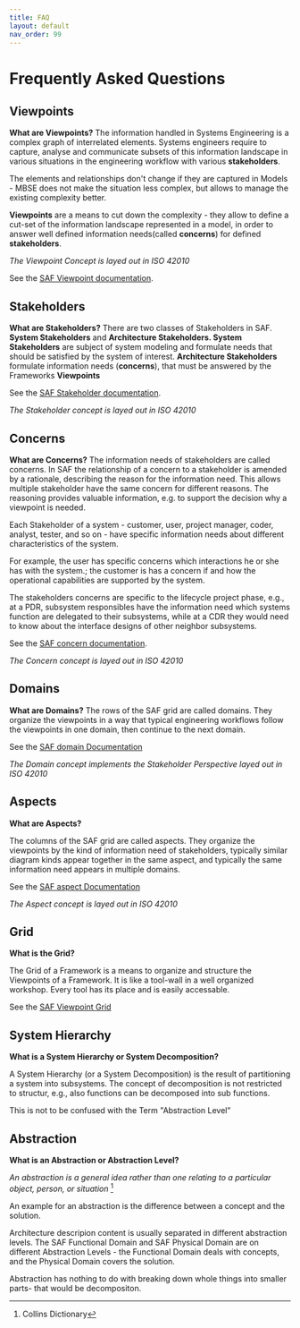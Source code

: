 ```yaml
---
title: FAQ
layout: default
nav_order: 99
---
```

# Frequently Asked Questions
## Viewpoints
**What are Viewpoints?** 
The information handled in Systems Engineering is a complex graph of interrelated elements. Systems engineers require to capture, analyse and communicate subsets of this information landscape in various situations in the engineering workflow with various **stakeholders**.

The elements and relationships don't change if they are captured in Models - MBSE does not make the situation less complex, but allows to manage the existing complexity better.

**Viewpoints** are a means to cut down the complexity - they allow to define a cut-set of the information landscape represented in a model, in order to answer well defined information needs(called **concerns**) for defined **stakeholders**.

*The Viewpoint Concept is layed out in ISO 42010*

See the [SAF Viewpoint documentation](./userdoc/viewpoints.md).

## Stakeholders
**What are Stakeholders?** 
There are two classes of Stakeholders in SAF. **System Stakeholders** and **Architecture Stakeholders. System Stakeholders** are subject of system modeling and formulate needs that should be satisfied by the system of interest.
**Architecture Stakeholders** formulate information needs (**concerns**), that must be answered by the Frameworks **Viewpoints**

See the [SAF Stakeholder documentation](./userdoc/stakeholders.md).

*The Stakeholder concept is layed out in ISO 42010*

## Concerns
**What are Concerns?** 
The information needs of stakeholders are called concerns. In SAF the relationship of a concern to a stakeholder is amended by a rationale, describing the reason for the information need.
This allows multiple stakeholder have the same concern for different reasons. The reasoning provides valuable information, e.g. to support the decision why a viewpoint is needed. 

Each Stakeholder of a system - customer, user, project manager, coder, analyst, tester, and so on - have specific information needs about different characteristics of the system.

For example, the user has specific concerns which interactions he or she has with the system.; the customer is has a concern if and how the operational capabilities are supported by the system.

The stakeholders concerns are specific to the lifecycle project phase, e.g., at a PDR, subsystem responsibles have the information need which systems function are delegated to their subsystems, while at a CDR they would need to know about the interface designs of other neighbor subsystems.

See the [SAF concern documentation](userdoc/concerns.html).

*The Concern concept is layed out in ISO 42010*

## Domains
**What are Domains?**
The rows of the SAF grid are called  domains. They organize the viewpoints in a way that typical engineering workflows follow the viewpoints in one domain, then continue to the next domain. 

See the [SAF domain Documentation](./userdoc/domains.md)

*The Domain concept implements the Stakeholder Perspective layed out in ISO 42010*

## Aspects
**What are Aspects?**

The columns of the SAF grid are called aspects. They organize the viewpoints by the kind of information need of stakeholders, typically similar diagram kinds appear together in the same aspect, and typically the same information need appears in multiple domains. 

See the [SAF aspect Documentation](./userdoc/aspects.md)

*The Aspect concept is layed out in ISO 42010*

## Grid
**What is the Grid?** 

The Grid of a Framework is a means to organize and structure the Viewpoints of a Framework. It is like a tool-wall in a well organized workshop. Every tool has its place and is easily accessable.

See the [SAF Viewpoint Grid](structure.md#saf-viewpoint-grid)

## System Hierarchy
**What is a System Hierarchy or System Decomposition?**

A System Hierarchy (or a System Decomposition) is the result of partitioning a system into subsystems.
The concept of decomposition is not restricted to structur, e.g., also functions can be decomposed into sub functions.

This is not to be confused with the Term "Abstraction Level"

## Abstraction
**What is an Abstraction or Abstraction Level?**

*An abstraction is a general idea rather than one relating to a particular object, person, or situation* [^1]

An example for an abstraction is the difference between a concept and the solution. 

Architecture descripion content is usually separated in different abstraction levels.
The SAF Functional Domain and SAF Physical Domain are on different Abstraction Levels - the Functional Domain deals with concepts, and the Physical Domain covers the solution.

Abstraction has nothing to do with breaking down whole things into smaller parts- that would be decompositon.

[^1]:Collins Dictionary
